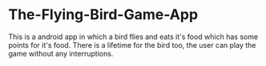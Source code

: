 # The-Flying-Bird-Game-App
This is a android app in which a bird flies and eats it's food which has some points for it's food. There is a lifetime for the bird too, the user can play the game without any interruptions.

